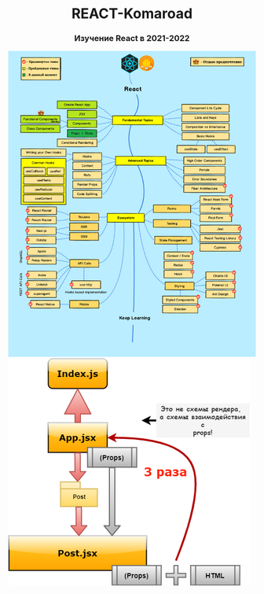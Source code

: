 <h1 align="center">REACT-Komaroad</h1>

<h3 align="center">Изучение React в 2021-2022</h3>

<img src='https://github.com/Ivan-Corporation/REACT-Komaroad/blob/main/react-roadmap.png' />

<img  src="https://github.com/Ivan-Corporation/React-Komaroad/blob/main/Practice/Fundamental%20Topics/props-vs-states/props2.png" />

